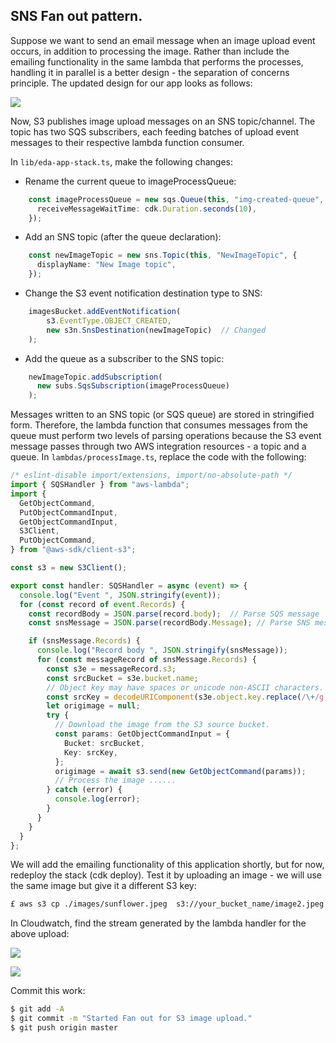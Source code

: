 ## SNS Fan out pattern.

Suppose we want to send an email message when an image upload event occurs, in addition to processing the image. Rather than include the emailing functionality in the same lambda that performs the processes, handling it in parallel is a better design - the separation of concerns principle. The updated design for our app looks as follows:

![][arch]

Now, S3 publishes image upload messages on an SNS topic/channel. The topic has two SQS subscribers, each feeding batches of upload event messages to their respective lambda function consumer.

In `lib/eda-app-stack.ts`, make the following changes:

+ Rename the current queue to imageProcessQueue:
~~~ts
    const imageProcessQueue = new sqs.Queue(this, "img-created-queue", {
      receiveMessageWaitTime: cdk.Duration.seconds(10),
    });
~~~
+ Add an SNS topic (after the queue declaration):
~~~ts
    const newImageTopic = new sns.Topic(this, "NewImageTopic", {
      displayName: "New Image topic",
    }); 
~~~
+ Change the S3 event notification destination type to SNS:  
~~~ts
    imagesBucket.addEventNotification(
        s3.EventType.OBJECT_CREATED,
        new s3n.SnsDestination(newImageTopic)  // Changed
    );
~~~
+ Add the queue as a subscriber to the SNS topic:
~~~ts
    newImageTopic.addSubscription(
      new subs.SqsSubscription(imageProcessQueue)
    );
~~~

Messages written to an SNS topic (or SQS queue) are stored in stringified form. Therefore, the lambda function that consumes messages from the queue must perform two levels of parsing operations because the S3 event message passes through two AWS integration resources - a topic and a queue. In `lambdas/processImage.ts`, replace the code with the following:
~~~ts
/* eslint-disable import/extensions, import/no-absolute-path */
import { SQSHandler } from "aws-lambda";
import {
  GetObjectCommand,
  PutObjectCommandInput,
  GetObjectCommandInput,
  S3Client,
  PutObjectCommand,
} from "@aws-sdk/client-s3";

const s3 = new S3Client();

export const handler: SQSHandler = async (event) => {
  console.log("Event ", JSON.stringify(event));
  for (const record of event.Records) {
    const recordBody = JSON.parse(record.body);  // Parse SQS message
    const snsMessage = JSON.parse(recordBody.Message); // Parse SNS message

    if (snsMessage.Records) {
      console.log("Record body ", JSON.stringify(snsMessage));
      for (const messageRecord of snsMessage.Records) {
        const s3e = messageRecord.s3;
        const srcBucket = s3e.bucket.name;
        // Object key may have spaces or unicode non-ASCII characters.
        const srcKey = decodeURIComponent(s3e.object.key.replace(/\+/g, " "));
        let origimage = null;
        try {
          // Download the image from the S3 source bucket.
          const params: GetObjectCommandInput = {
            Bucket: srcBucket,
            Key: srcKey,
          };
          origimage = await s3.send(new GetObjectCommand(params));
          // Process the image ......
        } catch (error) {
          console.log(error);
        }
      }
    }
  }
};
~~~
We will add the emailing functionality of this application shortly, but for now, redeploy the stack (cdk deploy). Test it by uploading an image - we will use the same image but give it a different S3 key:
~~~bash
£ aws s3 cp ./images/sunflower.jpeg  s3://your_bucket_name/image2.jpeg
~~~
In Cloudwatch, find the stream generated by the lambda handler for the above upload:

![][sns]

![][s3]

Commit this work:
~~~bash
$ git add -A
$ git commit -m "Started Fan out for S3 image upload."
$ git push origin master
~~~

[arch]: ./img/arch.png
[s3]: ./img/s3.png
[sns]: ./img/sns.png


